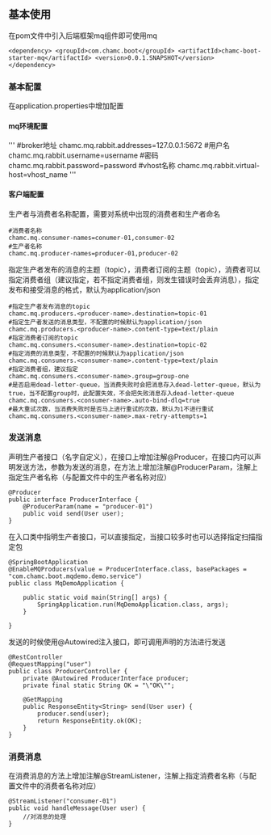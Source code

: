 ## 基本使用
在pom文件中引入后端框架mq组件即可使用mq

`
<dependency>
    <groupId>com.chamc.boot</groupId>
    <artifactId>chamc-boot-starter-mq</artifactId>
    <version>0.0.1.SNAPSHOT</version>
</dependency>
`

### 基本配置
在application.properties中增加配置

#### mq环境配置
'''
#broker地址
chamc.mq.rabbit.addresses=127.0.0.1:5672
#用户名
chamc.mq.rabbit.username=username
#密码
chamc.mq.rabbit.password=password
#vhost名称
chamc.mq.rabbit.virtual-host=vhost_name
'''

#### 客户端配置
生产者与消费者名称配置，需要对系统中出现的消费者和生产者命名


    #消费者名称
    chamc.mq.consumer-names=conumer-01,consumer-02
    #生产者名称
    chamc.mq.producer-names=producer-01,producer-02

指定生产者发布的消息的主题（topic），消费者订阅的主题（topic），消费者可以指定消费者组（建议指定，若不指定消费者组，则发生错误时会丢弃消息），指定发布和接受消息的格式，默认为application/json


    #指定生产者发布消息的topic
    chamc.mq.producers.<producer-name>.destination=topic-01
    #指定生产者发送的消息类型，不配置的时候默认为application/json
    chamc.mq.producers.<producer-name>.content-type=text/plain
    #指定消费者订阅的topic
    chamc.mq.consumers.<consumer-name>.destination=topic-02
    #指定消费的消息类型，不配置的时候默认为application/json
    chamc.mq.consumers.<consumer-name>.content-type=text/plain
    #指定消费者组，建议指定
    chamc.mq.consumers.<consumer-name>.group=group-one
    #是否启用dead-letter-queue，当消费失败时会把消息存入dead-letter-queue，默认为true，当不配置group时，此配置失效，不会把失败消息存入dead-letter-queue
    chamc.mq.consumers.<consumer-name>.auto-bind-dlq=true
    #最大重试次数，当消费失败时是否马上进行重试的次数，默认为1不进行重试
    chamc.mq.consumers.<consumer-name>.max-retry-attempts=1

### 发送消息
声明生产者接口（名字自定义），在接口上增加注解@Producer，在接口内可以声明发送方法，参数为发送的消息，在方法上增加注解@ProducerParam，注解上指定生产者名称（与配置文件中的生产者名称对应）

    @Producer
    public interface ProducerInterface {
        @ProducerParam(name = "producer-01")
        public void send(User user);
    }

在入口类中指明生产者接口，可以直接指定，当接口较多时也可以选择指定扫描指定包

    @SpringBootApplication
    @EnableMQProducers(value = ProducerInterface.class, basePackages = "com.chamc.boot.mqdemo.demo.service")
    public class MqDemoApplication {

        public static void main(String[] args) {
            SpringApplication.run(MqDemoApplication.class, args);
        }

    }

发送的时候使用@Autowired注入接口，即可调用声明的方法进行发送

    @RestController
    @RequestMapping("user")
    public class ProducerController {
        private @Autowired ProducerInterface producer;
        private final static String OK = "\"OK\"";

        @GetMapping
        public ResponseEntity<String> send(User user) {
            producer.send(user);
            return ResponseEntity.ok(OK);
        }
    }


### 消费消息
在消费消息的方法上增加注解@StreamListener，注解上指定消费者名称（与配置文件中的消费者名称对应）

    @StreamListener("consumer-01")
    public void handleMessage(User user) {
        //对消息的处理
    }




